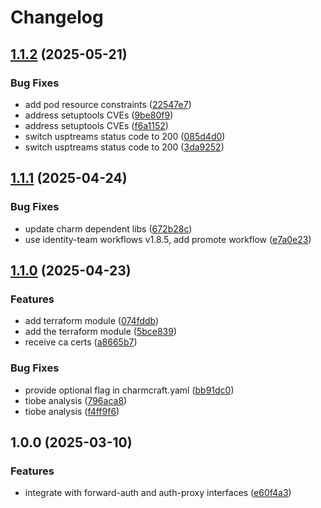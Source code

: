 # Changelog

## [1.1.2](https://github.com/canonical/oauth2-proxy-k8s-operator/compare/v1.1.1...v1.1.2) (2025-05-21)


### Bug Fixes

* add pod resource constraints ([22547e7](https://github.com/canonical/oauth2-proxy-k8s-operator/commit/22547e745cdcf263ee653dd64cc0956f7b5078fc))
* address setuptools CVEs ([9be80f9](https://github.com/canonical/oauth2-proxy-k8s-operator/commit/9be80f9bb03ff7254af3aef63832b8a4cb46160f))
* address setuptools CVEs ([f6a1152](https://github.com/canonical/oauth2-proxy-k8s-operator/commit/f6a11527fc61bc6a57973b13f768d7b87d60f3fd))
* switch usptreams status code to 200 ([085d4d0](https://github.com/canonical/oauth2-proxy-k8s-operator/commit/085d4d01d92dabaa76d1eb2919495ad8690fe8c6))
* switch usptreams status code to 200 ([3da9252](https://github.com/canonical/oauth2-proxy-k8s-operator/commit/3da9252bb641068df3c3638c33795f7751157704))

## [1.1.1](https://github.com/canonical/oauth2-proxy-k8s-operator/compare/v1.1.0...v1.1.1) (2025-04-24)


### Bug Fixes

* update charm dependent libs ([672b28c](https://github.com/canonical/oauth2-proxy-k8s-operator/commit/672b28ca1d1d0ff18d3b14b11dea2f8f878d5da5))
* use identity-team workflows v1.8.5, add promote workflow ([e7a0e23](https://github.com/canonical/oauth2-proxy-k8s-operator/commit/e7a0e232a0ae94093ace0b9d27036634f4dbcdc8))

## [1.1.0](https://github.com/canonical/oauth2-proxy-k8s-operator/compare/v1.0.0...v1.1.0) (2025-04-23)


### Features

* add terraform module ([074fddb](https://github.com/canonical/oauth2-proxy-k8s-operator/commit/074fddbe66ef8d096a802336fb45d3631a58c18d))
* add the terraform module ([5bce839](https://github.com/canonical/oauth2-proxy-k8s-operator/commit/5bce839c55e599dd998c37dd66374ada45802861))
* receive ca certs ([a8665b7](https://github.com/canonical/oauth2-proxy-k8s-operator/commit/a8665b77696e7ea170eee11ab6837c00b5bb4fb4))


### Bug Fixes

* provide optional flag in charmcraft.yaml ([bb91dc0](https://github.com/canonical/oauth2-proxy-k8s-operator/commit/bb91dc0c62403ee91fc2e33e6c05227a05275abf))
* tiobe analysis ([796aca8](https://github.com/canonical/oauth2-proxy-k8s-operator/commit/796aca85062b91a1990ebf036b140d4952607f5a))
* tiobe analysis ([f4ff9f6](https://github.com/canonical/oauth2-proxy-k8s-operator/commit/f4ff9f6ab68eaa804d4b3f104ddd527cb65425a9))

## 1.0.0 (2025-03-10)


### Features

* integrate with forward-auth and auth-proxy interfaces ([e60f4a3](https://github.com/canonical/oauth2-proxy-k8s-operator/commit/e60f4a3be8a7b693cfaa793a1ab673418825ca4b))
